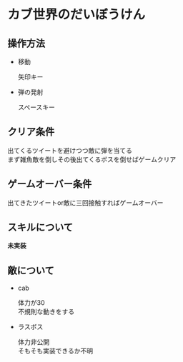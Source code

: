 ﻿# カブ世界のだいぼうけん

## 操作方法
- 移動
    
  矢印キー
- 弾の発射

  スペースキー
  
## クリア条件
出てくるツイートを避けつつ敵に弾を当てる  
まず雑魚敵を倒しその後出てくるボスを倒せばゲームクリア

## ゲームオーバー条件
出てきたツイートor敵に三回接触すればゲームオーバー

## スキルについて
__未実装__

## 敵について
- cab

  体力が30  
  不規則な動きをする
- ラスボス

  体力非公開  
  そもそも実装できるか不明
